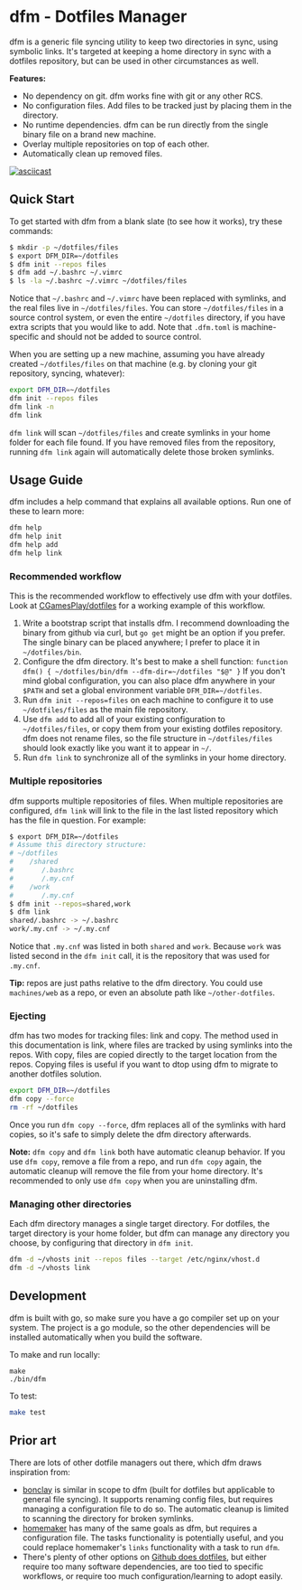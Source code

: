 # dfm - Dotfiles Manager

dfm is a generic file syncing utility to keep two directories in sync, using symbolic links. It's targeted at keeping a home directory in sync with a dotfiles repository, but can be used in other circumstances as well.

**Features:**

- No dependency on git. dfm works fine with git or any other RCS.
- No configuration files. Add files to be tracked just by placing them in the directory.
- No runtime dependencies. dfm can be run directly from the single binary file on a brand new machine.
- Overlay multiple repositories on top of each other.
- Automatically clean up removed files.

[![asciicast](https://asciinema.org/a/TI04jNkcDAlO7WnWkYPlevSAR.svg)](https://asciinema.org/a/TI04jNkcDAlO7WnWkYPlevSAR)

## Quick Start

To get started with dfm from a blank slate (to see how it works), try these commands:

```bash
$ mkdir -p ~/dotfiles/files
$ export DFM_DIR=~/dotfiles
$ dfm init --repos files
$ dfm add ~/.bashrc ~/.vimrc
$ ls -la ~/.bashrc ~/.vimrc ~/dotfiles/files
```

Notice that `~/.bashrc` and `~/.vimrc` have been replaced with symlinks, and the real files live in `~/dotfiles/files`. You can store `~/dotfiles/files` in a source control system, or even the entire `~/dotfiles` directory, if you have extra scripts that you would like to add. Note that `.dfm.toml` is machine-specific and should not be added to source control.

When you are setting up a new machine, assuming you have already created `~/dotfiles/files` on that machine (e.g. by cloning your git repository, syncing, whatever):

```bash
export DFM_DIR=~/dotfiles
dfm init --repos files
dfm link -n
dfm link
```

`dfm link` will scan `~/dotfiles/files` and create symlinks in your home folder for each file found. If you have removed files from the repository, running `dfm link` again will automatically delete those broken symlinks.

## Usage Guide

dfm includes a help command that explains all available options. Run one of these to learn more:

```bash
dfm help
dfm help init
dfm help add
dfm help link
```

### Recommended workflow

This is the recommended workflow to effectively use dfm with your dotfiles. Look at [CGamesPlay/dotfiles](https://github.com/CGamesPlay/dotfiles) for a working example of this workflow.

1. Write a bootstrap script that installs dfm. I recommend downloading the binary from github via curl, but `go get` might be an option if you prefer. The single binary can be placed anywhere; I prefer to place it in `~/dotfiles/bin`.
2. Configure the dfm directory. It's best to make a shell function: `function dfm() { ~/dotfiles/bin/dfm --dfm-dir=~/dotfiles "$@" }`  If you don't mind global configuration, you can also place dfm anywhere in your `$PATH` and set a global environment variable `DFM_DIR=~/dotfiles`. 
3. Run `dfm init --repos=files` on each machine to configure it to use `~/dotfiles/files` as the main file repository.
4. Use `dfm add` to add all of your existing configuration to `~/dotfiles/files`, or copy them from your existing dotfiles repository. dfm does not rename files, so the file structure in `~/dotfiles/files` should look exactly like you want it to appear in `~/`.
5. Run `dfm link` to synchronize all of the symlinks in your home directory.

### Multiple repositories

dfm supports multiple repositories of files. When multiple repositories are configured, `dfm link` will link to the file in the last listed repository which has the file in question. For example:

```bash
$ export DFM_DIR=~/dotfiles
# Assume this directory structure:
# ~/dotfiles
#    /shared
#       /.bashrc
#       /.my.cnf
#    /work
#       /.my.cnf
$ dfm init --repos=shared,work
$ dfm link
shared/.bashrc -> ~/.bashrc
work/.my.cnf -> ~/.my.cnf
```

Notice that `.my.cnf` was listed in both `shared` and `work`. Because `work` was listed second in the `dfm init` call, it is the repository that was used for `.my.cnf`.

**Tip:** repos are just paths relative to the dfm directory. You could use `machines/web` as a repo, or even an absolute path like `~/other-dotfiles`.

### Ejecting

dfm has two modes for tracking files: link and copy. The method used in this documentation is link, where files are tracked by using symlinks into the repos. With copy, files are copied directly to the target location from the repos. Copying files is useful if you want to dtop using dfm to migrate to another dotfiles solution.

```bash
export DFM_DIR=~/dotfiles
dfm copy --force
rm -rf ~/dotfiles
```

Once you run `dfm copy --force`, dfm replaces all of the symlinks with hard copies, so it's safe to simply delete the dfm directory afterwards.

**Note:** `dfm copy` and `dfm link` both have automatic cleanup behavior. If you use `dfm copy`, remove a file from a repo, and run `dfm copy` again, the automatic cleanup will remove the file from your home directory. It's recommended to only use `dfm copy` when you are uninstalling dfm.

### Managing other directories

Each dfm directory manages a single target directory. For dotfiles, the target directory is your home folder, but dfm can manage any directory you choose, by configuring that directory in `dfm init`.

```bash
dfm -d ~/vhosts init --repos files --target /etc/nginx/vhost.d
dfm -d ~/vhosts link
```

## Development

dfm is built with go, so make sure you have a go compiler set up on your system. The project is a go module, so the other dependencies will be installed automatically when you build the software.

To make and run locally:

```
make
./bin/dfm
```

To test:

```bash
make test
```

## Prior art

There are lots of other dotfile managers out there, which dfm draws inspiration from:

- [bonclay](https://github.com/talal/bonclay) is similar in scope to dfm (built for dotfiles but applicable to general file syncing). It supports renaming config files, but requires managing a configuration file to do so. The automatic cleanup is limited to scanning the directory for broken symlinks.
- [homemaker](https://github.com/FooSoft/homemaker) has many of the same goals as dfm, but requires a configuration file. The tasks functionality is potentially useful, and you could replace homemaker's `links` functionality with a task to run `dfm`.
- There's plenty of other options on [Github does dotfiles](https://dotfiles.github.io), but either require too many software dependencies, are too tied to specific workflows, or require too much configuration/learning to adopt easily.